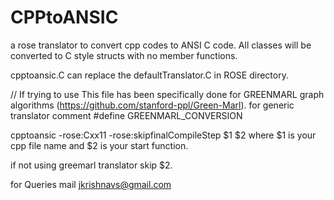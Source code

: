 # CPPtoANSIC
a rose translator to convert cpp codes to ANSI C code. All classes will be converted to C style structs with no member functions.

cpptoansic.C can replace the defaultTranslator.C in ROSE directory.

// If trying to use 
This file has been specifically done for GREENMARL graph algorithms (https://github.com/stanford-ppl/Green-Marl).
for generic translator comment #define GREENMARL_CONVERSION


cpptoansic -rose:Cxx11 -rose:skipfinalCompileStep  $1 $2
where $1 is your cpp file name and $2 is your start function. 

if not using greemarl translator skip $2.

for Queries mail jkrishnavs@gmail.com